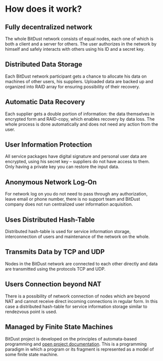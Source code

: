 # How does it work?


## Fully decentralized network

The whole BitDust network consists of equal nodes, each one of which is both a client and a server for others. 
The user authorizes in the network by himself and safely interacts with others using his ID and a secret key. 


## Distributed Data Storage

Each BitDust network participant gets a chance to allocate his data on machines of other users, his suppliers. 
Uploaded data are backed up and organized into RAID array for ensuring possibility of their recovery. 


## Automatic Data Recovery

Each supplier gets a double portion of information: the data themselves in encrypted form and RAID-copy, 
which enables recovery by data loss. The whole process is done automatically and does not need 
any action from the user.


## User Information Protection

All service packages have digital signature and personal user data are encrypted, using his secret key – suppliers 
do not have access to them. Only having a private key you can restore the input data.


## Anonymous Network Log-On

For network log on you do not need to pass through any authorization, leave email or phone number, 
there is no support team and BitDust company does not run centralized user information acquisition.


## Uses Distributed Hash-Table

Distributed hash-table is used for service information storage, interconnection of users and maintenance 
of the network on the whole.


## Transmits Data by TCP and UDP

Nodes in the BitDust network are connected to each other directly and data are transmitted using 
the protocols TCP and UDP.


## Users Connection beyond NAT

There is a possibility of network connection of nodes which are beyond NAT and cannot receive direct 
incoming connections in regular form. In this case a distributed hash-table for service information 
storage similar to rendezvous point is used. 


## Managed by Finite State Machines

BitDust project is developed on the principles of automata-based programming and 
[open project documentation](http://is.ifmo.ru/articles_en/).
This is a programming paradigm in which a program or its fragment is represented as a model of 
some finite state machine.





<div class=fbcomments markdown="1">
</div>